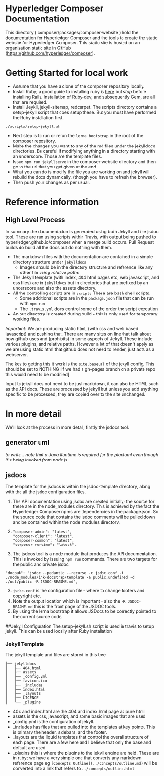 # Hyperledger Composer Documentation

This directory ( composer/packages/composer-website ) hold the documentation for Hyperledger Composer and the tools to create the static website for Hyperledger Composer. This static site is hosted on an organization static site in GitHub (https://github.com/hyperledger/composer).

# Getting Started for local work
- Assume that you have a clone of the composer repository locally.
- Install Ruby;  a good guide to installing ruby is [here](https://www.digitalocean.com/community/tutorials/how-to-install-ruby-on-rails-with-rbenv-on-ubuntu-16-04) but *stop* before installing Rails.  Installation of Ruby-dev, and subsequently Gem, are all that are required.
- Install Jeykll, jekyll-sitemap, redcarpet.  The scripts directory contains a setup-jekyll script that does setup these. But you must have performed the Ruby installation first.

```
./scripts/setup-jekyll.sh
```

- Next step is to run or rerun the `lerna bootstrap` in the root of the composer repository.
- Make the changes you want to any of the md files under the jekylldocs directories. Be careful if modifying anything in a directory starting with an underscore. Those are the template files.
- Issue `npm run jekyllserve` in the composer-website directory and then go to the url that you get given at the end.
- What you can do is modify the file you are working on and jekyll will rebuild the docs dynamically. (though you have to refresh the browser).
- Then push your changes as per usual.

# Reference information

## High Level Process
In summary the documentation is generated using both Jekyll and the jsdoc tool. These are run using scripts within Travis, with output being pushed to hyperledger.github.io/composer when a merge build occurs. Pull Request builds do build all the docs but do nothing with them.

* The markdown files with the documentation are contained in a simple directory structure under `jekylldocs`
  * Images should be in the directory structure and reference like any other file *using relative paths*
* The Jekyll template (with index, 404 html pages etc, web javascript, and css files) are in  `jekylldocs` but in directories that are prefixed by an underscore and also the assets directory.
* All the controlling scripts are in `scripts` These are bash shell scripts.
    * Some additional scripts are in the `package.json` file that can be run with `npm run`
    * The `.travis.yml` does control some of the order the script execution
* An out directory is created during build - this is only used for temporary working files.

*Important:*  We are producing static html, (with css and web based javascript) and pushing that. There are many sites on line that talk about how github uses and (prohibits) in some aspects of Jekyll. These include various plugins, and relative paths. However a lot of that doesn't apply as we are using static html that github does not need to render, just acts as a webserver.

The key to getting this it work is the `site.baseurl` of the jekyll config. This should be set to NOTHING  [if we had a gh-pages branch on a private repo this would need to be modified]

Input to jekyll does not need to be just markdown, it can also be HTML such as the API docs. These are processed by jekyll but unless you add anything specific to be processed, they are copied over to the site unchanged.

# In more detail
We'll look at the process in more detail, firstly the jsdocs tool.

## generator uml

_to write... note that a Java Runtime is required for the plantuml even though it's being invoked from node.js_

## jsdocs

 The template for the jsdocs is within the jsdoc-template directory, along with the all the jsdoc configuration files.

1. The API documentation using jsdoc are created initially; the source for these are in the node_modules directory. This is achieved by the fact the Hyperledger Composer npms are dependencies in the package.json. So the source code that contains the jsdoc comments will be pulled down and be contained within the node_modules directory,
2.
    ```
    "composer-admin": "latest",
    "composer-client": "latest",
    "composer-common": "latest",
    "composer-runtime": "latest",
    ```
2.  The jsdcos tool is a node module that produces the API documentation.  This is invoked by issuing `npm run` commands. There are two targets for the public and private jsdoc

```
"docpub": "jsdoc --pedantic --recurse -c jsdoc.conf -t ./node_modules/ink-docstrap/template -a public,undefined -d ./out/public -R JSDOC-README.md",
```

3. `jsdoc.conf` is the configuration file - where to change footers and copyright etc.
4. Note the output location which is important - also the `-R JSDOC-README.md`   this is the front page of the JSDOC tools.
5. By using the lerna bootstrap it allows JSDocs to be correctly pointed to the current source code.

##Jekyll Configuration
The setup-jekyll.sh script is used in travis to setup jekyll. This can be used locally after Ruby installation

### Jekyll Template

The jekyll template and files are stored in this tree

```
├── jekylldocs
│   ├── 404.html
│   ├── assets
│   ├── _config.yml
│   ├── favicon.ico
│   ├── _includes
│   ├── index.html
│   ├── _layouts
│   ├── LICENCE
│   └── _plugins
```

* 404 and index.html are the 404 and index.html page as pure html
* assets is the css, javascript, and some basic images that are used
* \_config.yml is the configuration of jekyll.
* \_includes has files that are pulled into the templates at key points. This is primary the header, sidebars, and the footer.
* \_layouts are the liquid templates that control the overall structure of each page. There are a few here and I believe that only the base and default are used
* \_plugins this is where the plugins to the jekyll engine are held. These are in ruby; we have a very simple one that converts any markdown reference page  eg  `[Concepts Outline](../concepts/outline.md)` will be converted into a link that refers to `../concepts/outline.html`


